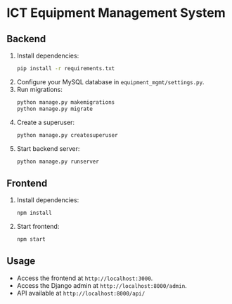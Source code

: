 # ICT Equipment Management System

## Backend

1. Install dependencies:
    ```bash
    pip install -r requirements.txt
    ```
2. Configure your MySQL database in `equipment_mgmt/settings.py`.
3. Run migrations:
    ```bash
    python manage.py makemigrations
    python manage.py migrate
    ```
4. Create a superuser:
    ```bash
    python manage.py createsuperuser
    ```
5. Start backend server:
    ```bash
    python manage.py runserver
    ```

## Frontend

1. Install dependencies:
    ```bash
    npm install
    ```
2. Start frontend:
    ```bash
    npm start
    ```

## Usage

- Access the frontend at `http://localhost:3000`.
- Access the Django admin at `http://localhost:8000/admin`.
- API available at `http://localhost:8000/api/`